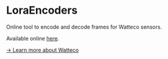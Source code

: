 ﻿# LoraEncoders
  
Online tool to encode and decode frames for Watteco sensors.  
  
Available online [here](https://lora.watteco.fr/Lora/).  
  
[→ Learn more about Watteco](https://watteco.fr)